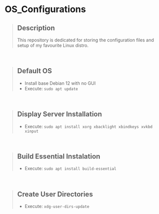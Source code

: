 # OS_Configurations

> ## Description
> This repository is dedicated for storing the configuration files and setup of my favourite Linux distro.

<br>

> ## Default OS
> - Install base Debian 12 with no GUI
> - Execute: ```sudo apt update```

<br>

> ## Display Server Installation
> - Execute: ```sudo apt install xorg xbacklight xbindkeys xvkbd xinput```

<br>

> ## Build Essential Instalation
> - Execute: ```sudo apt install build-essential```

<br>

> ## Create User Directories
> - Execute: ```xdg-user-dirs-update```
